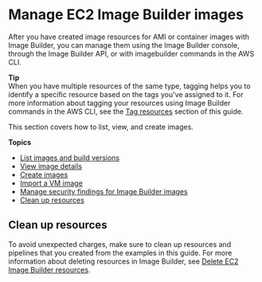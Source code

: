 # Manage EC2 Image Builder images<a name="manage-images"></a>

After you have created image resources for AMI or container images with Image Builder, you can manage them using the Image Builder console, through the Image Builder API, or with imagebuilder commands in the AWS CLI\.

**Tip**  
When you have multiple resources of the same type, tagging helps you to identify a specific resource based on the tags you've assigned to it\. For more information about tagging your resources using Image Builder commands in the AWS CLI, see the [Tag resources](tag-resources.md) section of this guide\.

This section covers how to list, view, and create images\.

**Topics**
+ [List images and build versions](image-details-list.md)
+ [View image details](view-image-details.md)
+ [Create images](create-images.md)
+ [Import a VM image](import-vm-image.md)
+ [Manage security findings for Image Builder images](image-security-findings.md)
+ [Clean up resources](#images-cleanup)

## Clean up resources<a name="images-cleanup"></a>

To avoid unexpected charges, make sure to clean up resources and pipelines that you created from the examples in this guide\. For more information about deleting resources in Image Builder, see [Delete EC2 Image Builder resources](delete-resources.md)\.
